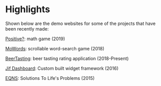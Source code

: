 # Highlights
Shown below are the demo websites for some of the projects that have been recently made:

[Positive?](http://www.AreYouPositive.fun): math game (2019)

[MoWords](https://MoWords.herokuapp.com): scrollable word-search game (2018)

[BeerTasting](http://www.BeerTasting.life): beer tasting rating application (2018-Present)

[Jif Dashboard](https://jpmorganchase.github.io/jif-dashboard/demo/): Custom built widget framework (2016)

[EQNS](http://www.TheEQNS.com): Solutions To Life's Problems (2015)
